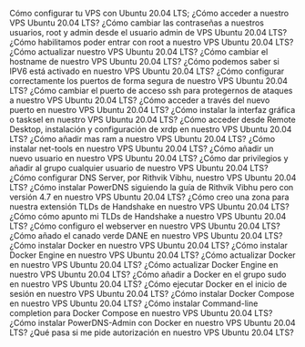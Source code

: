 Cómo configurar tu VPS con Ubuntu 20.04 LTS;
¿Cómo acceder a nuestro VPS Ubuntu 20.04 LTS?
¿Cómo cambiar las contraseñas a nuestros usuarios, root y admin desde el usuario admin de VPS Ubuntu 20.04 LTS?
¿Cómo habilitamos poder entrar con root a nuestro VPS Ubuntu 20.04 LTS?
¿Cómo actualizar nuestro VPS Ubuntu 20.04 LTS?
¿Cómo cambiar el hostname de nuestro VPS Ubuntu 20.04 LTS?
¿Cómo podemos saber si IPV6 está activado en nuestro VPS Ubuntu 20.04 LTS?
¿Cómo configurar correctamente los puertos de forma segura de nuestro VPS Ubuntu 20.04 LTS?
¿Cómo cambiar el puerto de acceso ssh para protegernos de ataques a nuestro VPS Ubuntu 20.04 LTS?
¿Cómo acceder a través del nuevo puerto en nuestro VPS Ubuntu 20.04 LTS?
¿Cómo instalar la interfaz gráfica o tasksel en nuestro VPS Ubuntu 20.04 LTS?
¿Cómo acceder desde Remote Desktop, instalación y configuración de xrdp en nuestro VPS Ubuntu 20.04 LTS?
¿Cómo añadir mas ram a nuestro VPS Ubuntu 20.04 LTS?
¿Cómo instalar net-tools en nuestro VPS Ubuntu 20.04 LTS?
¿Cómo añadir un nuevo usuario en nuestro VPS Ubuntu 20.04 LTS?
¿Cómo dar privilegios y añadir al grupo cualquier usuario de nuestro VPS Ubuntu 20.04 LTS?
¿Cómo configurar DNS Server, por Rithvik Vibhu, nuestro VPS Ubuntu 20.04 LTS?
¿Cómo instalar PowerDNS siguiendo la guía de Rithvik Vibhu pero con versión 4.7 en nuestro VPS Ubuntu 20.04 LTS?
¿Cómo creo una zona para nuestra extensión TLDs de Handshake en nuestro VPS Ubuntu 20.04 LTS?
¿Cómo cómo apunto mi TLDs de Handshake a nuestro VPS Ubuntu 20.04 LTS?
¿Cómo configuro el webserver en nuestro VPS Ubuntu 20.04 LTS?
¿Cómo añado el canado verde DANE en nuestro VPS Ubuntu 20.04 LTS?
¿Cómo instalar Docker en nuestro VPS Ubuntu 20.04 LTS?
¿Cómo instalar Docker Engine en nuestro VPS Ubuntu 20.04 LTS?
¿Cómo actualizar Docker en nuestro VPS Ubuntu 20.04 LTS?
¿Cómo actualizar Docker Engine en nuestro VPS Ubuntu 20.04 LTS?
¿Cómo añadir a Docker en el grupo sudo en nuestro VPS Ubuntu 20.04 LTS?
¿Cómo ejecutar Docker en el inicio de sesión en nuestro VPS Ubuntu 20.04 LTS?
¿Cómo instalar Docker Compose en nuestro VPS Ubuntu 20.04 LTS?
¿Cómo instalar Command-line completion para Docker Compose en nuestro VPS Ubuntu 20.04 LTS?
¿Cómo instalar PowerDNS-Admin con Docker en nuestro VPS Ubuntu 20.04 LTS?
¿Qué pasa si me pide autorización en nuestro VPS Ubuntu 20.04 LTS?
